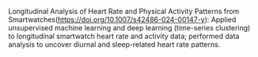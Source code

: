 Longitudinal Analysis of Heart Rate and Physical Activity Patterns from Smartwatches(https://doi.org/10.1007/s42486-024-00147-y): Applied unsupervised
machine learning and deep learning (time-series clustering) to longitudinal smartwatch heart rate and activity
data; performed data analysis to uncover diurnal and sleep-related heart rate patterns.
